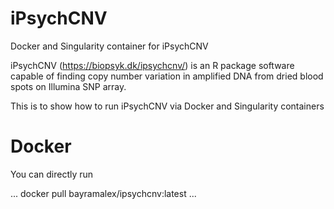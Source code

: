 # iPsychCNV
Docker and Singularity container for iPsychCNV 

iPsychCNV (https://biopsyk.dk/ipsychcnv/) is an R package software capable of finding copy number variation in amplified DNA from dried blood spots on Illumina SNP array.

This is to show how to run iPsychCNV via Docker and Singularity containers

# Docker

You can directly run

...
docker pull bayramalex/ipsychcnv:latest
...
